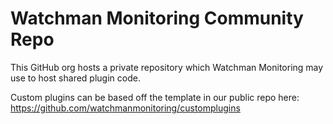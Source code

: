 # Watchman Monitoring Community Repo

This GitHub org hosts a private repository which Watchman Monitoring may use to host shared plugin code.

Custom plugins can be based off the template in our public repo here:
https://github.com/watchmanmonitoring/customplugins

